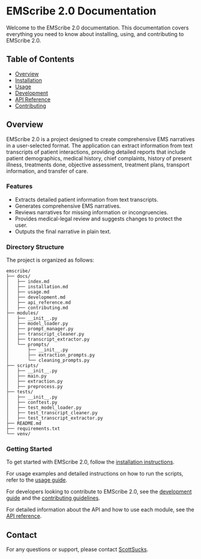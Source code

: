 # EMScribe 2.0 Documentation

Welcome to the EMScribe 2.0 documentation. This documentation covers everything you need to know about installing, using, and contributing to EMScribe 2.0.

## Table of Contents

- [Overview](#overview)
- [Installation](installation.md)
- [Usage](usage.md)
- [Development](development.md)
- [API Reference](api_reference.md)
- [Contributing](contributing.md)

## Overview

EMScribe 2.0 is a project designed to create comprehensive EMS narratives in a user-selected format. The application can extract information from text transcripts of patient interactions, providing detailed reports that include patient demographics, medical history, chief complaints, history of present illness, treatments done, objective assessment, treatment plans, transport information, and transfer of care.

### Features

- Extracts detailed patient information from text transcripts.
- Generates comprehensive EMS narratives.
- Reviews narratives for missing information or incongruencies.
- Provides medical-legal review and suggests changes to protect the user.
- Outputs the final narrative in plain text.

### Directory Structure

The project is organized as follows:

```plaintext
emscribe/
├── docs/
│   ├── index.md
│   ├── installation.md
│   ├── usage.md
│   ├── development.md
│   ├── api_reference.md
│   ├── contributing.md
├── modules/
│   ├── __init__.py
│   ├── model_loader.py
│   ├── prompt_manager.py
│   ├── transcript_cleaner.py
│   ├── transcript_extractor.py
│   └── prompts/
│       ├── __init__.py
│       ├── extraction_prompts.py
│       └── cleaning_prompts.py
├── scripts/
│   ├── __init__.py
│   ├── main.py
│   ├── extraction.py
│   ├── preprocess.py
├── tests/
│   ├── __init__.py
│   ├── conftest.py
│   ├── test_model_loader.py
│   ├── test_transcript_cleaner.py
│   ├── test_transcript_extractor.py
├── README.md
├── requirements.txt
└── venv/
```

### Getting Started

To get started with EMScribe 2.0, follow the [installation instructions](installation.md).

For usage examples and detailed instructions on how to run the scripts, refer to the [usage guide](usage.md).

For developers looking to contribute to EMScribe 2.0, see the [development guide](development.md) and the [contributing guidelines](contributing.md).

For detailed information about the API and how to use each module, see the [API reference](api_reference.md).

## Contact

For any questions or support, please contact [ScottSucks](https://github.com/ScottSucksAtProgramming).
